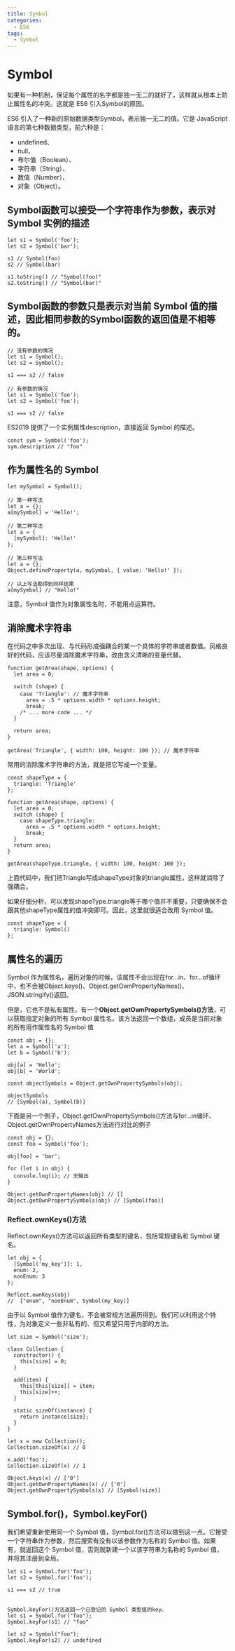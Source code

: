 ```yaml
---
title: Symbol
categories: 
  - ES6
tags: 
  - Symbol
---
```

# Symbol
如果有一种机制，保证每个属性的名字都是独一无二的就好了，这样就从根本上防止属性名的冲突。这就是 ES6 引入Symbol的原因。

ES6 引入了一种新的原始数据类型Symbol，表示独一无二的值。它是 JavaScript 语言的第七种数据类型，前六种是：
- undefined、
- null、
- 布尔值（Boolean）、
- 字符串（String）、
- 数值（Number）、
- 对象（Object）。

## Symbol函数可以接受一个字符串作为参数，表示对 Symbol 实例的描述
```
let s1 = Symbol('foo');
let s2 = Symbol('bar');

s1 // Symbol(foo)
s2 // Symbol(bar)

s1.toString() // "Symbol(foo)"
s2.toString() // "Symbol(bar)"
```

## Symbol函数的参数只是表示对当前 Symbol 值的描述，因此相同参数的Symbol函数的返回值是不相等的。
```
// 没有参数的情况
let s1 = Symbol();
let s2 = Symbol();

s1 === s2 // false

// 有参数的情况
let s1 = Symbol('foo');
let s2 = Symbol('foo');

s1 === s2 // false
```

ES2019 提供了一个实例属性description，直接返回 Symbol 的描述。
```
const sym = Symbol('foo');
sym.description // "foo"
```

## 作为属性名的 Symbol
```
let mySymbol = Symbol();

// 第一种写法
let a = {};
a[mySymbol] = 'Hello!';

// 第二种写法
let a = {
  [mySymbol]: 'Hello!'
};

// 第三种写法
let a = {};
Object.defineProperty(a, mySymbol, { value: 'Hello!' });

// 以上写法都得到同样结果
a[mySymbol] // "Hello!"
```

注意，Symbol 值作为对象属性名时，不能用点运算符。

## 消除魔术字符串

在代码之中多次出现、与代码形成强耦合的某一个具体的字符串或者数值。风格良好的代码，应该尽量消除魔术字符串，改由含义清晰的变量代替。
```
function getArea(shape, options) {
  let area = 0;

  switch (shape) {
    case 'Triangle': // 魔术字符串
      area = .5 * options.width * options.height;
      break;
    /* ... more code ... */
  }

  return area;
}

getArea('Triangle', { width: 100, height: 100 }); // 魔术字符串
```

常用的消除魔术字符串的方法，就是把它写成一个变量。
```
const shapeType = {
  triangle: 'Triangle'
};

function getArea(shape, options) {
  let area = 0;
  switch (shape) {
    case shapeType.triangle:
      area = .5 * options.width * options.height;
      break;
  }
  return area;
}

getArea(shapeType.triangle, { width: 100, height: 100 });
```
上面代码中，我们把Triangle写成shapeType对象的triangle属性，这样就消除了强耦合。

如果仔细分析，可以发现shapeType.triangle等于哪个值并不重要，只要确保不会跟其他shapeType属性的值冲突即可。因此，这里就很适合改用 Symbol 值。
```
const shapeType = {
  triangle: Symbol()
};
```

## 属性名的遍历
Symbol 作为属性名，遍历对象的时候，该属性不会出现在for...in、for...of循环中，也不会被Object.keys()、Object.getOwnPropertyNames()、JSON.stringify()返回。

但是，它也不是私有属性，有一个**Object.getOwnPropertySymbols()方法**，可以获取指定对象的所有 Symbol 属性名。该方法返回一个数组，成员是当前对象的所有用作属性名的 Symbol 值
```
const obj = {};
let a = Symbol('a');
let b = Symbol('b');

obj[a] = 'Hello';
obj[b] = 'World';

const objectSymbols = Object.getOwnPropertySymbols(obj);

objectSymbols
// [Symbol(a), Symbol(b)]
```

下面是另一个例子，Object.getOwnPropertySymbols()方法与for...in循环、Object.getOwnPropertyNames方法进行对比的例子
```
const obj = {};
const foo = Symbol('foo');

obj[foo] = 'bar';

for (let i in obj) {
  console.log(i); // 无输出
}

Object.getOwnPropertyNames(obj) // []
Object.getOwnPropertySymbols(obj) // [Symbol(foo)]
```

### Reflect.ownKeys()方法
Reflect.ownKeys()方法可以返回所有类型的键名，包括常规键名和 Symbol 键名。
```
let obj = {
  [Symbol('my_key')]: 1,
  enum: 2,
  nonEnum: 3
};

Reflect.ownKeys(obj)
//  ["enum", "nonEnum", Symbol(my_key)]
```

由于以 Symbol 值作为键名，不会被常规方法遍历得到。我们可以利用这个特性，为对象定义一些非私有的、但又希望只用于内部的方法。
```
let size = Symbol('size');

class Collection {
  constructor() {
    this[size] = 0;
  }

  add(item) {
    this[this[size]] = item;
    this[size]++;
  }

  static sizeOf(instance) {
    return instance[size];
  }
}

let x = new Collection();
Collection.sizeOf(x) // 0

x.add('foo');
Collection.sizeOf(x) // 1

Object.keys(x) // ['0']
Object.getOwnPropertyNames(x) // ['0']
Object.getOwnPropertySymbols(x) // [Symbol(size)]
```

## Symbol.for()，Symbol.keyFor() 
我们希望重新使用同一个 Symbol 值，Symbol.for()方法可以做到这一点。它接受一个字符串作为参数，然后搜索有没有以该参数作为名称的 Symbol 值。如果有，就返回这个 Symbol 值，否则就新建一个以该字符串为名称的 Symbol 值，并将其注册到全局。
```
let s1 = Symbol.for('foo');
let s2 = Symbol.for('foo');

s1 === s2 // true


Symbol.keyFor()方法返回一个已登记的 Symbol 类型值的key。
let s1 = Symbol.for("foo");
Symbol.keyFor(s1) // "foo"

let s2 = Symbol("foo");
Symbol.keyFor(s2) // undefined
```
